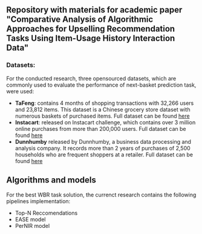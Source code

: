 ## Repository with materials for academic paper "Comparative Analysis of Algorithmic Approaches for Upselling Recommendation Tasks Using Item-Usage History Interaction Data" 


### Datasets:
For the conducted research, three opensourced datasets, which are commonly used to evaluate the performance of next-basket prediction task, were used: 
- **TaFeng**: contains 4 months of shopping transactions with 32,266 users and 23,812 items. This dataset is a Chinese grocery store dataset with numerous baskets of purchased items. Full dataset can be found [here](https://www.kaggle.com/datasets/chiranjivdas09/ta-feng-grocery-dataset) 
- **Instacart**: released on Instacart challenge, which contains over 3 million online purchases from more than 200,000 users. Full dataset can be found [here](https://www.kaggle.com/c/instacart-market-basket-analysis/data) 
- **Dunnhumby** released by Dunnhumby, a business data processing and analysis company. It records more than 2 years of purchases of 2,500 households who are frequent shoppers at a retailer. Full dataset can be found [here](https://www.dunnhumby.com/source-files)

## Algorithms and models
For the best WBR task solution, the currenct research contains the following pipelines implementation: 
- Top-N Reccomendations
- EASE model
- PerNIR model




